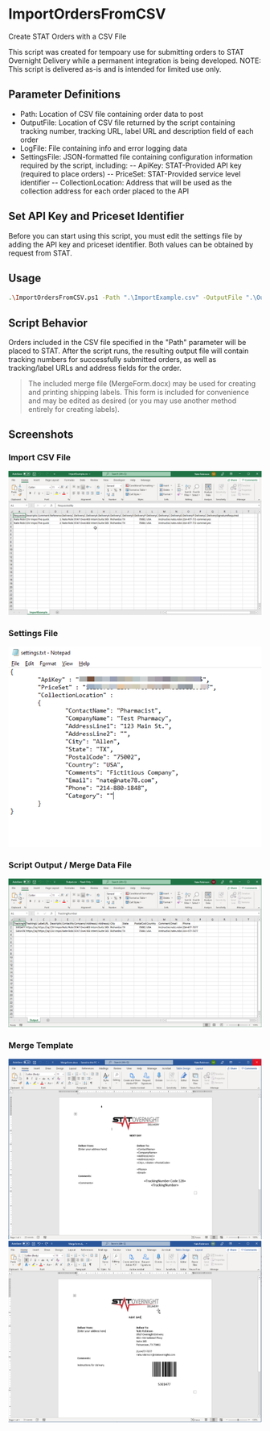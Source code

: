 # ImportOrdersFromCSV
Create STAT Orders with a CSV File

This script was created for tempoary use for submitting orders to STAT Overnight Delivery while a permanent integration is being developed. NOTE: This script is delivered as-is and is intended for limited use only.

## Parameter Definitions

- Path: Location of CSV file containing order data to post
- OutputFile: Location of CSV file returned by the script containing tracking number, tracking URL, label URL and description field of each order
- LogFile: File containing info and error logging data
- SettingsFile: JSON-formatted file containing configuration information required by the script, including:
-- ApiKey: STAT-Provided API key (required to place orders)
-- PriceSet: STAT-Provided service level identifier
-- CollectionLocation: Address that will be used as the collection address for each order placed to the API

## Set API Key and Priceset Identifier

Before you can start using this script, you must edit the settings file by adding the API key and priceset identifier. Both values can be obtained by request from STAT.

## Usage

```sh
.\ImportOrdersFromCSV.ps1 -Path ".\ImportExample.csv" -OutputFile ".\Output.csv" -LogFile ".\log.txt" -SettingsFile ".\settings.txt"
```

## Script Behavior

Orders included in the CSV file specified in the "Path" parameter will be placed to STAT. After the script runs, the resulting output file will contain tracking numbers for successfully submitted orders, as well as tracking/label URLs and address fields for the order. 

>The included merge file (MergeForm.docx) may be used for creating and printing shipping labels. This form is included for convenience and may be edited as desired (or you may use another method entirely for creating labels).

## Screenshots

### Import CSV File

![Alt text](/img/ImportFile.png?raw=true "Optional Title")

### Settings File

![Alt text](/img/SettingsFile.png?raw=true "Optional Title")

### Script Output / Merge Data File

![Alt text](/img/OrderOutput.png?raw=true "Optional Title")

### Merge Template

![Alt text](/img/MergeDocImage2.png?raw=true "Optional Title")
![Alt text](/img/MergeDocImage.png?raw=true "Optional Title")



